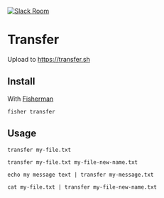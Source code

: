 [slack-link]: https://fisherman-wharf.herokuapp.com
[slack-badge]: https://fisherman-wharf.herokuapp.com/badge.svg
[fisherman]: https://github.com/fisherman/fisherman

[![Slack Room][slack-badge]][slack-link]

# Transfer

Upload to <https://transfer.sh>

## Install

With [Fisherman](https://fisherman.github.io/)

```
fisher transfer
```

## Usage

```fish
transfer my-file.txt
```

```fish
transfer my-file.txt my-file-new-name.txt
```

```fish
echo my message text | transfer my-message.txt
```

```fish
cat my-file.txt | transfer my-file-new-name.txt
```
